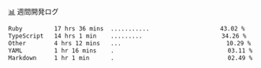 <a href="https://github.com/kajirikajiri/kajirikajiri/commits/master">📊</a> 週間開発ログ
<!--START_SECTION:waka-->

```txt
Ruby         17 hrs 36 mins  ...........⠀⠀⠀⠀⠀⠀⠀⠀⠀⠀⠀⠀⠀⠀   43.02 %
TypeScript   14 hrs 1 min    .........⠀⠀⠀⠀⠀⠀⠀⠀⠀⠀⠀⠀⠀⠀⠀⠀   34.26 %
Other        4 hrs 12 mins   ...⠀⠀⠀⠀⠀⠀⠀⠀⠀⠀⠀⠀⠀⠀⠀⠀⠀⠀⠀⠀⠀⠀   10.29 %
YAML         1 hr 16 mins    .⠀⠀⠀⠀⠀⠀⠀⠀⠀⠀⠀⠀⠀⠀⠀⠀⠀⠀⠀⠀⠀⠀⠀⠀   03.11 %
Markdown     1 hr 1 min      .⠀⠀⠀⠀⠀⠀⠀⠀⠀⠀⠀⠀⠀⠀⠀⠀⠀⠀⠀⠀⠀⠀⠀⠀   02.49 %
```

<!--END_SECTION:waka-->
